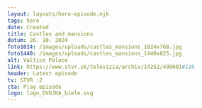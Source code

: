 ```yaml
---
layout: layouts/hero-episode.njk
tags: hero
date: Created
title: Castles and mansions
datum: 26. 10. 2024
foto1024: /images/uploads/castles_mansions_1024x768.jpg
foto1440: /images/uploads/castles_mansions_1440x825.jpg
alt: Valtice Palace
link: https://www.stvr.sk/televizia/archiv/14252/499601#116
header: Latest episode
tv: STVR :2
cta: Play episode
logo: logo_DVOJKA_biele.svg
---
```

